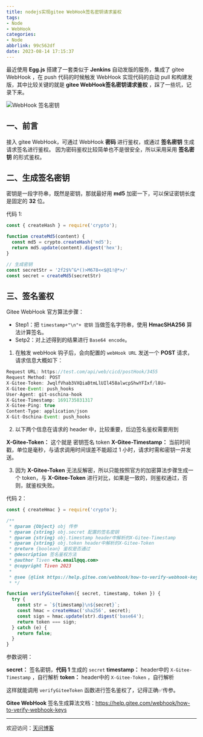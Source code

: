 ```yaml
---
title: nodejs实现gitee WebHook签名密钥请求鉴权
tags:
- Node
- WebHook
categories:
- Node
abbrlink: 99c562df
date: 2023-08-14 17:15:37
---
```


最近使用 **Egg.js** 搭建了一套类似于 **Jenkins** 自动发版的服务，集成了 gitee WebHook ，在 push 代码的时候触发 WebHook 实现代码的自动 pull 和构建发版，其中比较关键的就是 **gitee WebHook签名密钥请求鉴权** ，踩了一些坑，记录下来。

![WebHook 签名密钥](https://tiven.cn/static/img/web-hook-01-tB0RV9C3.jpg)

<!-- more -->

## 一、前言

接入 gitee WebHook，可通过 WebHook **密码** 进行鉴权，或通过 **签名密钥** 生成请求签名进行鉴权。
因为密码鉴权比较简单也不是很安全，所以采用采用 **签名密钥** 的形式鉴权。

## 二、生成签名密钥

密钥是一段字符串，既然是密钥，那就最好用 **md5** 加密一下，可以保证密钥长度是固定的 **32** 位。

代码 1:

```js
const { createHash } = require('crypto');

function createMd5(content) {
  const md5 = crypto.createHash('md5');
  return md5.update(content).digest('hex');
}

// 生成密钥
const secretStr = '2f2$%^&*()>M678<<$@1!@*>/'
const secret = createMd5(secretStr)
```

## 三、签名鉴权

Gitee WebHook 官方算法步骤：
* Step1：把 `timestamp+"\n"+ 密钥` 当做签名字符串，使用 **HmacSHA256** 算法计算签名。
* Setp2：对上述得到的结果进行 `Base64 encode`。

1. 在触发 webHook 钩子后，会向配置的 `webHook URL` 发送一个 **POST** 请求，请求信息大概如下：

```js
Request URL: https://test.com/api/web/cicd/postHook/3455
Request Method: POST
X-Gitee-Token: JwqlfVhab3VXQiaBtmLlUIl458alwcpShwYFIxf/l8U=
X-Gitee-Event: push_hooks
User-Agent: git-oschina-hook
X-Gitee-Timestamp: 1691735831317
X-Gitee-Ping: true
Content-Type: application/json
X-Git-Oschina-Event: push_hooks
```

2. 以下两个信息在请求的 header 中，比较重要，后边签名鉴权需要用到

**X-Gitee-Token：** 这个就是 密钥签名 token
**X-Gitee-Timestamp：** 当前时间戳，单位是毫秒，与请求调用时间误差不能超过 1 小时，请求时需和密钥一并发送。

3. 因为 **X-Gitee-Token** 无法反解密，所以只能按照官方的加密算法步骤生成一个 token，与 **X-Gitee-Token** 进行对比，如果是一致的，则鉴权通过，否则，就鉴权失败。

代码 2：

```js
const { createHmac } = require('crypto');

/**
 * @param {Object} obj 传参
 * @param {string} obj.secret 配置的签名密钥
 * @param {string} obj.timestamp header中解析的X-Gitee-Timestamp
 * @param {string} obj.token header中解析的X-Gitee-Token
 * @return {boolean} 鉴权是否通过
 * @description 签名鉴权方法
 * @author Tiven <tw.email@qq.com>
 * @copyright Tiven 2023
 * 
 * @see {@link https://help.gitee.com/webhook/how-to-verify-webhook-keys}
 * */

function verifyGiteeToken({ secret, timestamp, token }) {
  try {
    const str = `${timestamp}\n${secret}`;
    const hmac = createHmac('sha256', secret);
    const sign = hmac.update(str).digest('base64');
    return token === sign;
  } catch (e) {
    return false;
  }
}
```

参数说明：

**secret：** 签名密钥，**代码 1** 生成的 `secret`
**timestamp：** header中的 `X-Gitee-Timestamp` ，自行解析
**token：** header中的 `X-Gitee-Token` ，自行解析

这样就能调用 `verifyGiteeToken` 函数进行签名鉴权了，记得正确✅传参。

**Gitee WebHook** 签名生成算法文档：https://help.gitee.com/webhook/how-to-verify-webhook-keys

---

欢迎访问：[天问博客](https://tiven.cn/p/99c562df/ "天问博客-专注于大前端技术")

